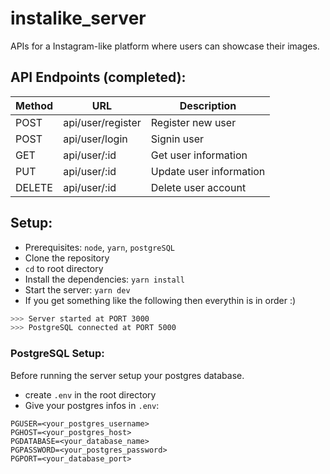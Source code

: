 # instalike_server

APIs for a Instagram-like platform where users can showcase their images.

## API Endpoints (completed):

| Method | URL               | Description             |
| ------ | ----------------- | ----------------------- |
| POST   | api/user/register | Register new user       |
| POST   | api/user/login    | Signin user             |
| GET    | api/user/:id      | Get user information    |
| PUT    | api/user/:id      | Update user information |
| DELETE | api/user/:id      | Delete user account     |

## Setup:

- Prerequisites: `node`, `yarn`, `postgreSQL`
- Clone the repository
- `cd` to root directory
- Install the dependencies: `yarn install`
- Start the server: `yarn dev`
- If you get something like the following then everythin is in order :)

```bash
>>> Server started at PORT 3000
>>> PostgreSQL connected at PORT 5000
```

### PostgreSQL Setup:

Before running the server setup your postgres database.

- create `.env` in the root directory
- Give your postgres infos in `.env`:

```
PGUSER=<your_postgres_username>
PGHOST=<your_postgres_host>
PGDATABASE=<your_database_name>
PGPASSWORD=<your_postgres_password>
PGPORT=<your_database_port>
```
